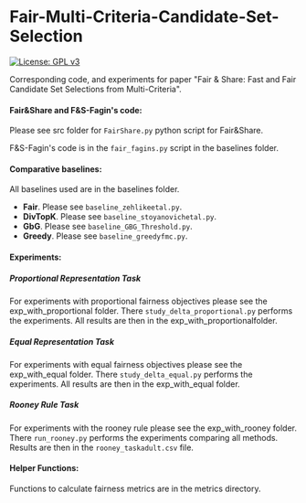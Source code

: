 # Fair-Multi-Criteria-Candidate-Set-Selection
[![License: GPL v3](https://img.shields.io/badge/License-GPLv3-blue.svg)](https://www.gnu.org/licenses/gpl-3.0)

Corresponding code, and experiments for paper "Fair & Share: Fast and Fair Candidate Set Selections from Multi-Criteria". 


#### Fair&Share and F&S-Fagin's code:

Please see src folder for `FairShare.py` python script for Fair&Share. 

F&S-Fagin's code is in the `fair_fagins.py` script in the baselines folder. 

#### Comparative baselines:

All baselines used are in the baselines folder. 
 - **Fair**. Please see `baseline_zehlikeetal.py`.
 - **DivTopK**. Please see `baseline_stoyanovichetal.py`.
 - **GbG**. Please see `baseline_GBG_Threshold.py`.
 - **Greedy**. Please see `baseline_greedyfmc.py`.



#### Experiments:


##### Proportional Representation Task
For experiments with proportional fairness objectives please see the exp_with_proportional folder. There `study_delta_proportional.py` performs the experiments. All results are then in the exp_with_proportionalfolder. 

##### Equal Representation Task
For experiments with equal fairness objectives please see the exp_with_equal folder. There `study_delta_equal.py` performs the experiments. All results are then in the exp_with_equal folder.

##### Rooney Rule Task
For experiments with the rooney rule please see the exp_with_rooney folder. There `run_rooney.py` performs the experiments comparing all methods. Results are then in the `rooney_taskadult.csv` file.



#### Helper Functions:
Functions to calculate fairness metrics are in the metrics directory. 